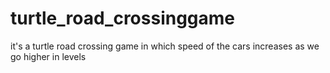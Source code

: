 # turtle_road_crossinggame
it's a turtle road crossing game in which speed of the cars increases as we go higher in levels
